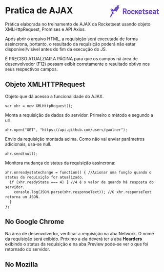 # Pratica de AJAX <img src="img/rocketseat.png" width="160" height="40" align="right">

Prática elaborada no treinamento de AJAX da Rocketseat usando objeto XMLHttpRequest, Promises e API Axios.



Após abrir o arquivo HTML, a requisição será executada de forma assíncrona, portanto, o resultado da requisição poderá não estar disponível/visível antes do fim da execução do JS.

É PRECISO ATUALZIAR A PÁGINA para que os campos ná área de desenvolvedor (F12) possam exibir corretamente o resultado obtivo nos seus respectivos campos.

## Objeto XMLHTTPRequest

Objeto que dá acesso a funcionalidade do AJAX.
```
var xhr = new XMLHttpRequest();
```

Monta a requisição de dados do servidor. Primeiro o método e segundo a url.
```
xhr.open("GET", "https://api.github.com/users/gwolner");
```

Envio da requisição montada acima. Como não vai enviar parâmetros adicionais, usá-se null.
```
xhr.send(null);
```

Monitora mudança de status da requisição assincrona:
```
xhr.onreadystatechange = function() { //Acionar uma função quando o status da requisição for atualizado.
  if (xhr.readyState === 4) { //4 é o valor de quando há resposta do servidor.
    console.log(JSON.parse(xhr.responseText)); //O xhr.responseText retorna um JSON.
  }
};
```

## No Google Chrome

Na área de desenvolvedor, verificar a requisição na aba Network. 
O nome da requisição será exibido. Próximo a ela deverá ter a aba <b>Hearders</b> exibindo o status da requisição e na aba Preview pode-se ver o que foi retornado do servidor.

## No Mozilla
